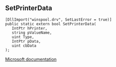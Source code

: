## SetPrinterData

```
[DllImport("winspool.drv", SetLastError = true)]
public static extern bool SetPrinterData(
   IntPtr hPrinter,
   string pValueName,
   uint Type,
   IntPtr pData,
   uint cbData
);
```

[Microsoft documentation](TODO)
